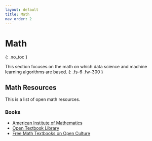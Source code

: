 ```yaml
---
layout: default
title: Math
nav_order: 2
---
```


# Math
{: .no_toc }


This section focuses on the math on which data science and machine learning algorithms are based.
{: .fs-6 .fw-300 }


## Math Resources
This is a list of open math resources.

### Books
- [American Institute of Mathematics](https://aimath.org/textbooks/)
- [Open Textbook Library](https://open.umn.edu/opentextbooks/subjects/mathematics)
- [Free Math Textbooks on Open Culture](http://www.openculture.com/free-math-textbooks)
